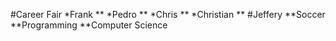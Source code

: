 #Career Fair
*Frank
**
*Pedro
**
*Chris
**
*Christian
**
#Jeffery
**Soccer 
**Programming
**Computer Science
